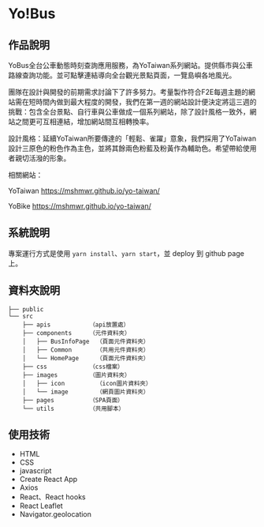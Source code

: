 # Yo!Bus

## 作品說明

YoBus全台公車動態時刻查詢應用服務，為YoTaiwan系列網站。提供縣市與公車路線查詢功能。並可點擊連結導向全台觀光景點頁面，一覽島嶼各地風光。

團隊在設計與開發的前期需求討論下了許多努力。考量製作符合F2E每週主題的網站需在短時間內做到最大程度的開發，我們在第一週的網站設計便決定將這三週的挑戰：包含全台景點、自行車與公車做成一個系列網站，除了設計風格一致外，網站之間更可互相連結，增加網站間互相轉換率。

設計風格：延續YoTaiwan所要傳達的「輕鬆、雀躍」意象，我們採用了YoTaiwan設計三原色的粉色作為主色，並將其餘兩色粉藍及粉黃作為輔助色。希望帶給使用者親切活潑的形象。

相關網站：

YoTaiwan  https://mshmwr.github.io/yo-taiwan/

YoBike https://mshmwr.github.io/yo-taiwan/

## 系統說明

專案運行方式是使用 `yarn install`、`yarn start`，並 deploy 到 github page 上。

## 資料夾說明

```
├── public
└── src
    ├── apis           （api放置處）
    ├── components     （元件資料夾）
    │   ├── BusInfoPage  （頁面元件資料夾）
    │   ├── Common       （共用元件資料夾）
    │   └── HomePage     （頁面元件資料夾）
    ├── css            （css檔案）
    ├── images         （圖片資料夾）
    │   ├── icon         （icon圖片資料夾）
    │   └── image        （網頁圖片資料夾）
    ├── pages          （SPA頁面）
    └── utils          （共用腳本）
```

## 使用技術

- HTML
- CSS
- javascript
- Create React App
- Axios
- React、React hooks
- React Leaflet
- Navigator.geolocation
